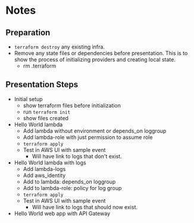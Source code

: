 # Notes

## Preparation

- `terraform destroy` any existing infra.
- Remove any state files or dependencies before presentation. This is to show the process of initializing providers and creating local state.
  - rm .terraform

## Presentation Steps

- Initial setup
  - show terraform files before initialization
  - run `terraform init`
  - show files created
- Hello World lambda
  - Add lambda without environment or depends_on loggroup
  - Add lambda-role with just permission to assume role
  - `terraform apply`
  - Test in AWS UI with sample event
    - Will have link to logs that don't exist.
- Hello World lambda with logs
  - Add lambda-logs
  - Add aws_identity
  - Add to lambda: depends_on loggroup
  - Add to lambda-role: policy for log group
  - `terraform apply`
  - Test in AWS UI with sample event
    - Will have link to logs that should now exist.
- Hello World web app with API Gateway
